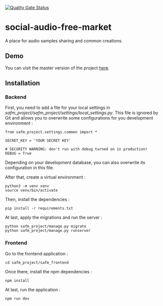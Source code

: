 [![Quality Gate Status](https://sonarcloud.io/api/project_badges/measure?project=HE-Arc_social-audio-free-market&metric=alert_status)](https://sonarcloud.io/dashboard?id=HE-Arc_social-audio-free-market)

# social-audio-free-market

A place for audio samples sharing and common creations.

## Demo

You can visit the master version of the project [here](https://safmarket.srvz-webapp.he-arc.ch/).

## Installation

### Backend

First, you need to add a file for your local settings in *safm_project/safm_project/settings/local_settings.py*. This file is ignored by Git and allows you to overwrite some configurations for you development environment :

```
from safm_project.settings.common import *

SECRET_KEY = 'YOUR SECRET KEY'

# SECURITY WARNING: don't run with debug turned on in production!
DEBUG = True
```

Depending on your development database, you can also overwrite its configuration in this file.

After that, create a virtual environment :

```
python3 -m venv venv
source venv/bin/activate
```

Then, install the dependencies :

```
pip install -r requirements.txt
```

At last, apply the migrations and run the server :

```
python safm_project/manage.py migrate
python safm_project/manage.py runserver
```

### Frontend

Go to the frontend application :

```
cd safm_project/safm_frontend
```

Once there, install the npm dependencies :

```
npm install
```

At last, run the application :

```
npm run dev
```
